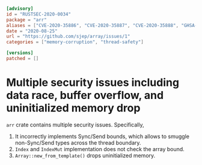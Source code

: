 ```toml
[advisory]
id = "RUSTSEC-2020-0034"
package = "arr"
aliases = ["CVE-2020-35886", "CVE-2020-35887", "CVE-2020-35888", "GHSA-36xw-hgfv-jwm7", "GHSA-c7fw-cr3w-wvfc", "GHSA-fhvj-7f9p-w788"]
date = "2020-08-25"
url = "https://github.com/sjep/array/issues/1"
categories = ["memory-corruption", "thread-safety"]

[versions]
patched = []
```

# Multiple security issues including data race, buffer overflow, and uninitialized memory drop

`arr` crate contains multiple security issues. Specifically,

1. It incorrectly implements Sync/Send bounds, which allows to smuggle non-Sync/Send types across the thread boundary.
2. `Index` and `IndexMut` implementation does not check the array bound.
3. `Array::new_from_template()` drops uninitialized memory.

